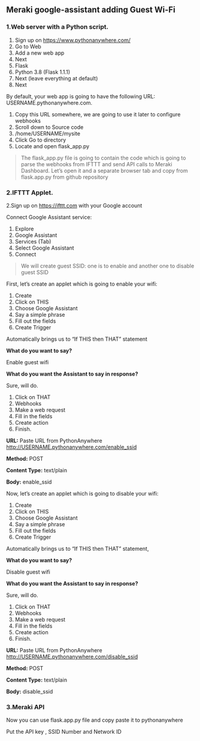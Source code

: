 ## Meraki google-assistant adding Guest Wi-Fi


### 1.Web server with a Python script.

1. Sign up on https://www.pythonanywhere.com/
2. Go to Web
3. Add a new web app
4. Next
5. Flask
6. Python 3.8 (Flask 1.1.1)
7. Next (leave everything at default)
8. Next



By default, your web app is going to have the following URL:
USERNAME.pythonanywhere.com.

1. Copy this URL somewhere, we are going to use it later to configure webhooks
2. Scroll down to Source code
3. /home/USERNAME/mysite
4. Click Go to directory
5. Locate and open flask_app.py

>The flask_app.py file is going to contain the code which is going to parse the webhooks from IFTTT and send API calls to Meraki Dashboard. Let’s open it and a separate browser tab and copy from flask.app.py from github repository

### 2.IFTTT Applet.

2.Sign up on https://ifttt.com with your Google account

  Connect Google Assistant service:
   1. Explore
   2. Google Assistant
   3. Services (Tab)
   4. Select Google Assistant
   5. Connect
>We will create guest SSID: one is to enable and another one to disable guest SSID

First, let’s create an applet which is going to enable your wifi:
  1. Create
  2. Click on THIS
  3. Choose Google Assistant
  4. Say a simple phrase
  5. Fill out the fields
  6. Create Trigger

  Automatically brings us to “If THIS then THAT” statement

**What do you want to say?**

  Enable guest wifi

**What do you want the Assistant to say in response?**

  Sure, will do.
  

  1. Click on THAT
  2. Webhooks
  3. Make a web request
  4. Fill in the fields
  5. Create action
  6. Finish.

**URL:** Paste URL from PythonAnywhere http://USERNAME.pythonanywhere.com/enable_ssid

**Method:** POST

**Content Type:** text/plain

**Body:** enable_ssid


Now, let’s create an applet which is going to disable your wifi:
  1. Create
  2. Click on THIS
  3. Choose Google Assistant
  4. Say a simple phrase
  5. Fill out the fields
  6. Create Trigger

  Automatically brings us to “If THIS then THAT” statement,

**What do you want to say?**

  Disable guest wifi

**What do you want the Assistant to say in response?**

  Sure, will do.


  1. Click on THAT
  2. Webhooks
  3. Make a web request
  4. Fill in the fields
  5. Create action
  6. Finish.

**URL:** Paste URL from PythonAnywhere http://USERNAME.pythonanywhere.com/disable_ssid

**Method:** POST

**Content Type:** text/plain

**Body:** disable_ssid

### 3.Meraki API

Now you can use flask.app.py file and copy paste it to pythonanywhere

Put the API key , SSID Number and Network ID
